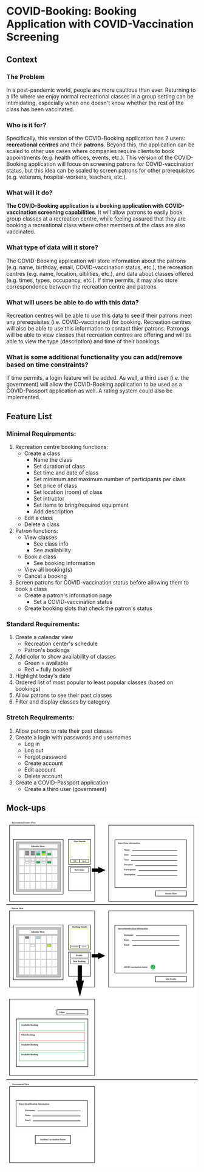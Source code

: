 # COVID-Booking: Booking Application with COVID-Vaccination Screening

## Context

### The Problem
In a post-pandemic world, people are more cautious than ever. Returning to a life where we enjoy normal recreational
classes in a group setting can be intimidating, especially when one doesn't know whether the rest of the class has been
vaccinated.

### Who is it for?
Specifically, this version of the COVID-Booking application has 2 users: **recreational centres** and their **patrons**.
Beyond this, the application can be scaled to other use cases where companies require clients to book appointments
(e.g. health offices, events, etc.). This version of the COVID-Booking application will focus on screening patrons for
COVID-vaccination status, but this idea can be scaled to screen patrons for other prerequisites (e.g. veterans,
hospital-workers, teachers, etc.).

### What will it do?
**The COVID-Booking application is a booking application with COVID-vaccination screening capabilities**. It will allow
patrons to easily book group classes at a recreation centre, while feeling assured that they are booking a recreational
class where other members of the class are also vaccinated.

### What type of data will it store?
The COVID-Booking application will store information about the patrons (e.g. name, birthday, email, COVID-vaccination
status, etc.), the recreation centres (e.g. name, location, ultilities, etc.), and data about classes offered (e.g.
times, types, occupancy, etc.). If time permits, it may also store correspondence between the recreation centre and
patrons.

### What will users be able to do with this data?
Recreation centres will be able to use this data to see if their patrons meet any prerequisites (i.e. COVID-vaccinated)
for booking. Recreation centres will also be able to use this information to contact thier patrons. Patrongs will be
able to view classes that recreation centres are offering and will be able to view the type (description) and time of
their bookings.

### What is some additional functionality you can add/remove based on time constraints?
If time permits, a login feature will be added. As well, a third user (i.e. the government) will allow the COVID-Booking
application to be used as a COVID-Passport application as well. A rating system could also be implemented.

## Feature List

### Minimal Requirements:

1. Recreation centre booking functions:
    - Create a class
        - Name the class
        - Set duration of class
        - Set time and date of class
        - Set minimum and maximum number of participants per class
        - Set price of class
        - Set location (room) of class
        - Set intructor
        - Set items to bring/required equipment
        - Add description
    - Edit a class
    - Delete a class
2. Patron functions:
    - View classes
        - See class info
        - See availability
    - Book a class
        - See booking information
    - View all booking(s)
    - Cancel a bookng
3. Screen patrons for COVID-vaccination status before allowing them to book a class
    - Create a patron's information page
        - Set a COVID-vaccination status
    - Create booking slots that check the patron's status

### Standard Requirements:

1. Create a calendar view
    - Recreation center's schedule
    - Patron's bookings
2. Add color to show availability of classes
    - Green = available
    - Red = fully booked
3. Highlight today's date
4. Ordered list of most popular to least popular classes (based on bookings)
5. Allow patrons to see their past classes
6. Filter and display classes by category

### Stretch Requirements:

1. Allow patrons to rate their past classes
2. Create a login with passwords and usernames
    - Log in
    - Log out
    - Forgot password
    - Create account
    - Edit account
    - Delete account
3. Create a COVID-Passport application
    - Create a third user (government)

## Mock-ups

![image](./mockups/mockup1.png)